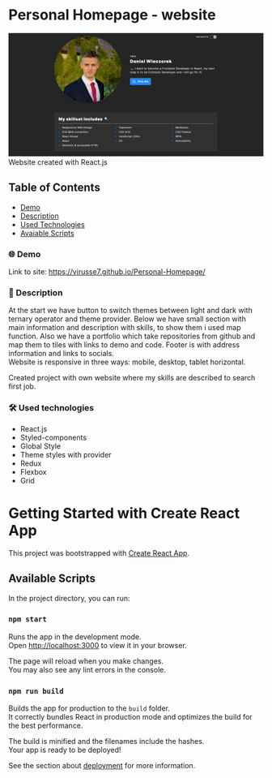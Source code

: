 # Personal Homepage - website
![PresentImage](./public/present-personalHomepage.png)
Website created with React.js

## Table of Contents
* [Demo](#🌐-demo)
* [Description](#📄-description)
* [Used Technologies](#🛠️-used-technologies)
* [Avaiable Scripts](#available-scripts)

### 🌐 Demo
Link to site: https://virusse7.github.io/Personal-Homepage/

### 📄 Description

At the start we have button to switch themes between light and dark with ternary operator and theme provider. Below we have small section with main information and description with skills, to show them i used map function.
Also we have a portfolio which take repositories from github and map them to tiles with links to demo and code. Footer is with address information and links to socials. 
<br>Website is responsive in three ways: mobile, desktop, tablet horizontal.

Created project with own website where my skills are described to search first job. 

### 🛠️ Used technologies
- React.js
- Styled-components
- Global Style
- Theme styles with provider
- Redux
- Flexbox
- Grid


# Getting Started with Create React App


This project was bootstrapped with [Create React App](https://github.com/facebook/create-react-app).

## Available Scripts

In the project directory, you can run:

### `npm start`

Runs the app in the development mode.\
Open [http://localhost:3000](http://localhost:3000) to view it in your browser.

The page will reload when you make changes.\
You may also see any lint errors in the console.

### `npm run build`

Builds the app for production to the `build` folder.\
It correctly bundles React in production mode and optimizes the build for the best performance.

The build is minified and the filenames include the hashes.\
Your app is ready to be deployed!

See the section about [deployment](https://facebook.github.io/create-react-app/docs/deployment) for more information.

